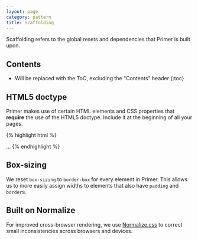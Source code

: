 ```yaml
---
layout: page
category: pattern
title: Scaffolding
---
```


Scaffolding refers to the global resets and dependencies that Primer is built upon.

## Contents

* Will be replaced with the ToC, excluding the "Contents" header
{:toc}

## HTML5 doctype

Primer makes use of certain HTML elements and CSS properties that **require** the use of the HTML5 doctype. Include it at the beginning of all your pages.

{% highlight html %}
<!DOCTYPE html>
<html lang="en">
  ...
</html>
{% endhighlight %}

## Box-sizing

We reset `box-sizing` to `border-box` for every element in Primer. This allows us to more easily assign widths to elements that also have `padding` and `border`s.

## Built on Normalize

For improved cross-browser rendering, we use [Normalize.css](http://necolas.github.io/normalize.css/) to correct small inconsistencies across browsers and devices.

